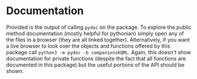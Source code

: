 # Documentation

Provided is the output of calling `pydoc` on the package. To explore the public method documentation (mostly helpful for pythonian) simply open any of the files in a browser (they are all linked together). Alternatively, if you want a live browser to look over the objects and functions offered by this package call `python3 -m pydoc -b companionsKQML`. Again, this doesn't show documentation for private functions (despite the fact that all functions are documented in this package) but the useful portions of the API should be shown.
